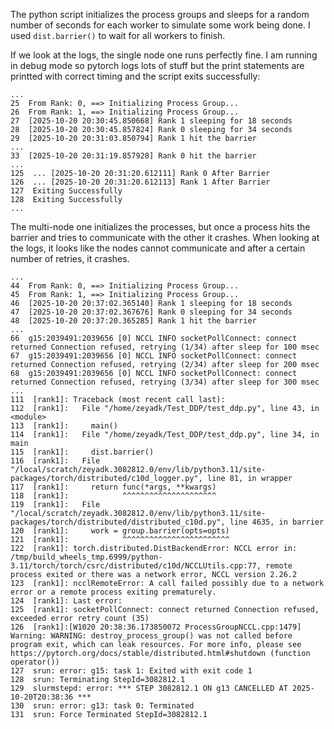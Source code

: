 The python script initializes the process groups and sleeps for a random number of seconds for each worker to simulate some work being done. I used `dist.barrier()` to wait for all workers to finish.

If we look at the logs, the single node one runs perfectly fine. I am running in debug mode so pytorch logs lots of stuff but the print statements are printted with correct timing and the script exits successfully:  

```
...
25  From Rank: 0, ==> Initializing Process Group...
26  From Rank: 1, ==> Initializing Process Group...
27  [2025-10-20 20:30:45.850668] Rank 1 sleeping for 18 seconds
28  [2025-10-20 20:30:45.857824] Rank 0 sleeping for 34 seconds
29  [2025-10-20 20:31:03.850794] Rank 1 hit the barrier
...
33  [2025-10-20 20:31:19.857928] Rank 0 hit the barrier
...
125  ... [2025-10-20 20:31:20.612111] Rank 0 After Barrier
126  ... [2025-10-20 20:31:20.612113] Rank 1 After Barrier
127  Exiting Successfully
128  Exiting Successfully
...
```

The multi-node one initializes the processes, but once a process hits the barrier and tries to communicate with the other it crashes. When looking at the logs, it looks like the nodes cannot communicate and after a certain number of retries, it crashes.

```
...
44  From Rank: 0, ==> Initializing Process Group...
45  From Rank: 1, ==> Initializing Process Group...
46  [2025-10-20 20:37:02.365140] Rank 1 sleeping for 18 seconds
47  [2025-10-20 20:37:02.367676] Rank 0 sleeping for 34 seconds
48  [2025-10-20 20:37:20.365285] Rank 1 hit the barrier
...
66  g15:2039491:2039656 [0] NCCL INFO socketPollConnect: connect returned Connection refused, retrying (1/34) after sleep for 100 msec
67  g15:2039491:2039656 [0] NCCL INFO socketPollConnect: connect returned Connection refused, retrying (2/34) after sleep for 200 msec
68  g15:2039491:2039656 [0] NCCL INFO socketPollConnect: connect returned Connection refused, retrying (3/34) after sleep for 300 msec
...
111  [rank1]: Traceback (most recent call last):
112  [rank1]:   File "/home/zeyadk/Test_DDP/test_ddp.py", line 43, in <module>
113  [rank1]:     main()
114  [rank1]:   File "/home/zeyadk/Test_DDP/test_ddp.py", line 34, in main
115  [rank1]:     dist.barrier()
116  [rank1]:   File "/local/scratch/zeyadk.3082812.0/env/lib/python3.11/site-packages/torch/distributed/c10d_logger.py", line 81, in wrapper
117  [rank1]:     return func(*args, **kwargs)
118  [rank1]:            ^^^^^^^^^^^^^^^^^^^^^
119  [rank1]:   File "/local/scratch/zeyadk.3082812.0/env/lib/python3.11/site-packages/torch/distributed/distributed_c10d.py", line 4635, in barrier
120  [rank1]:     work = group.barrier(opts=opts)
121  [rank1]:            ^^^^^^^^^^^^^^^^^^^^^^^^
122  [rank1]: torch.distributed.DistBackendError: NCCL error in: /tmp/build_wheels_tmp.6999/python-3.11/torch/torch/csrc/distributed/c10d/NCCLUtils.cpp:77, remote process exited or there was a network error, NCCL version 2.26.2
123  [rank1]: ncclRemoteError: A call failed possibly due to a network error or a remote process exiting prematurely.
124  [rank1]: Last error:
125  [rank1]: socketPollConnect: connect returned Connection refused, exceeded error retry count (35)
126  [rank1]:[W1020 20:38:36.173850072 ProcessGroupNCCL.cpp:1479] Warning: WARNING: destroy_process_group() was not called before program exit, which can leak resources. For more info, please see https://pytorch.org/docs/stable/distributed.html#shutdown (function operator())
127  srun: error: g15: task 1: Exited with exit code 1
128  srun: Terminating StepId=3082812.1
129  slurmstepd: error: *** STEP 3082812.1 ON g13 CANCELLED AT 2025-10-20T20:38:36 ***
130  srun: error: g13: task 0: Terminated
131  srun: Force Terminated StepId=3082812.1
```
